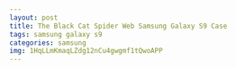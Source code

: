 ```yaml
---
layout: post
title: The Black Cat Spider Web Samsung Galaxy S9 Case
tags: samsung galaxy s9
categories: samsung
img: 1HqLLmKmaqLZdg12nCu4gwgmf1tQwoAPP
---
```

